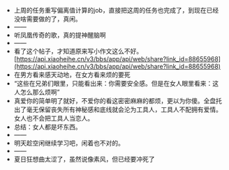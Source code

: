 - 上周的任务重写偏离值计算的job，直接把这周的任务也完成了，到现在已经没啥需要做的了，真闲。
- ——
- 听凤凰传奇的歌，真的提神醒脑啊
- ——
- 看了这个帖子，才知道原来写小作文这么不好。[https://api.xiaoheihe.cn/v3/bbs/app/api/web/share?link_id=88655968](https://api.xiaoheihe.cn/v3/bbs/app/api/web/share?link_id=88655968)
- 在男方看来感天动地，在女方看来烦的要死
- “这些在兄弟们眼里，只能看出来：你需要安全感。但是在女人眼里看来：这人怎么那么烦啊”
- 真爱你的简单明了就好，不爱你的看这密密麻麻的都烦，更以为你傻。全盘托出了毫无保留丧失所有神秘感和底线就会沦为工具人，工具人不配拥有爱情。女人也不会把工具人当恋人。
- 总结：女人都是坏东西。
- ——
- 明天趁空闲继续学习吧，闲着也不对的。
- ——
- 夏日狂想曲太涩了，虽然说像素风，但已经要冲死了